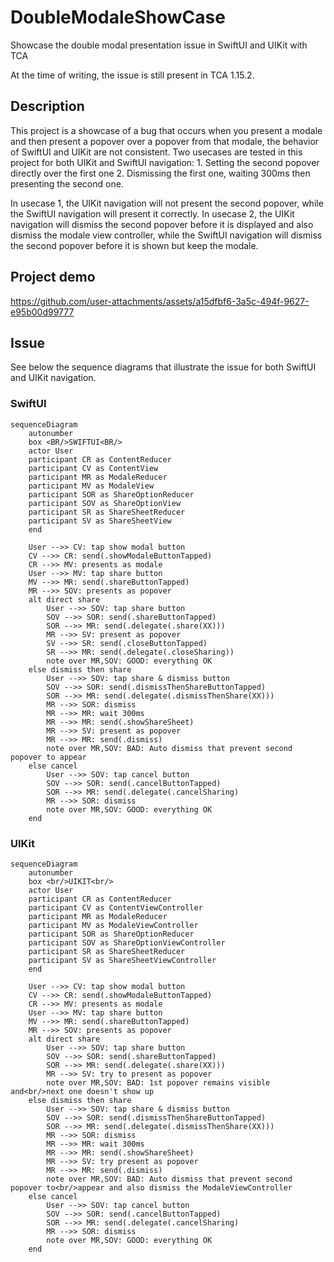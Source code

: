 # DoubleModaleShowCase
Showcase the double modal presentation issue in SwiftUI and UIKit with TCA

At the time of writing, the issue is still present in TCA 1.15.2.

## Description

This project is a showcase of a bug that occurs when you present a modale and then present a popover over a popover from that modale, the behavior of SwiftUI and UIKit are not consistent.
Two usecases are tested in this project for both UIKit and SwiftUI navigation:
    1. Setting the second popover directly over the first one
    2. Dismissing the first one, waiting 300ms then presenting the second one.
    
In usecase 1, the UIKit navigation will not present the second popover, while the SwiftUI navigation will present it correctly.
In usecase 2, the UIKit navigation will dismiss the second popover before it is displayed and also dismiss the modale view controller, while the SwiftUI navigation will dismiss the second popover before it is shown but keep the modale.

## Project demo

https://github.com/user-attachments/assets/a15dfbf6-3a5c-494f-9627-e95b00d99777

## Issue

See below the sequence diagrams that illustrate the issue for both SwiftUI and UIKit navigation.

### SwiftUI

```mermaid
sequenceDiagram
    autonumber
    box <BR/>SWIFTUI<BR/>
    actor User
    participant CR as ContentReducer
    participant CV as ContentView
    participant MR as ModaleReducer
    participant MV as ModaleView
    participant SOR as ShareOptionReducer
    participant SOV as ShareOptionView
    participant SR as ShareSheetReducer
    participant SV as ShareSheetView
    end
    
    User -->> CV: tap show modal button
    CV -->> CR: send(.showModaleButtonTapped)
    CR -->> MV: presents as modale
    User -->> MV: tap share button
    MV -->> MR: send(.shareButtonTapped)
    MR -->> SOV: presents as popover
    alt direct share
        User -->> SOV: tap share button
        SOV -->> SOR: send(.shareButtonTapped)
        SOR -->> MR: send(.delegate(.share(XX)))
        MR -->> SV: present as popover
        SV -->> SR: send(.closeButtonTapped)
        SR -->> MR: send(.delegate(.closeSharing))
        note over MR,SOV: GOOD: everything OK
    else dismiss then share
        User -->> SOV: tap share & dismiss button
        SOV -->> SOR: send(.dismissThenShareButtonTapped)
        SOR -->> MR: send(.delegate(.dismissThenShare(XX)))
        MR -->> SOR: dismiss
        MR -->> MR: wait 300ms
        MR -->> MR: send(.showShareSheet)
        MR -->> SV: present as popover
        MR -->> MR: send(.dismiss)
        note over MR,SOV: BAD: Auto dismiss that prevent second popover to appear
    else cancel
        User -->> SOV: tap cancel button
        SOV -->> SOR: send(.cancelButtonTapped)
        SOR -->> MR: send(.delegate(.cancelSharing)
        MR -->> SOR: dismiss
        note over MR,SOV: GOOD: everything OK
    end
```

### UIKit

```mermaid
sequenceDiagram
    autonumber
    box <br/>UIKIT<br/>
    actor User
    participant CR as ContentReducer
    participant CV as ContentViewController
    participant MR as ModaleReducer
    participant MV as ModaleViewController
    participant SOR as ShareOptionReducer
    participant SOV as ShareOptionViewController
    participant SR as ShareSheetReducer
    participant SV as ShareSheetViewController
    end
    
    User -->> CV: tap show modal button
    CV -->> CR: send(.showModaleButtonTapped)
    CR -->> MV: presents as modale
    User -->> MV: tap share button
    MV -->> MR: send(.shareButtonTapped)
    MR -->> SOV: presents as popover
    alt direct share
        User -->> SOV: tap share button
        SOV -->> SOR: send(.shareButtonTapped)
        SOR -->> MR: send(.delegate(.share(XX)))
        MR -->> SV: try to present as popover
        note over MR,SOV: BAD: 1st popover remains visible and<br/>next one doesn't show up
    else dismiss then share
        User -->> SOV: tap share & dismiss button
        SOV -->> SOR: send(.dismissThenShareButtonTapped)
        SOR -->> MR: send(.delegate(.dismissThenShare(XX)))
        MR -->> SOR: dismiss
        MR -->> MR: wait 300ms
        MR -->> MR: send(.showShareSheet)
        MR -->> SV: try present as popover
        MR -->> MR: send(.dismiss)
        note over MR,SOV: BAD: Auto dismiss that prevent second popover to<br/>appear and also dismiss the ModaleViewController
    else cancel
        User -->> SOV: tap cancel button
        SOV -->> SOR: send(.cancelButtonTapped)
        SOR -->> MR: send(.delegate(.cancelSharing)
        MR -->> SOR: dismiss
        note over MR,SOV: GOOD: everything OK
    end
```
